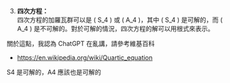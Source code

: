 3. **四次方程：**  
   四次方程的加羅瓦群可以是 \( S_4 \) 或 \( A_4 \)，其中 \( S_4 \) 是可解的，而 \( A_4 \) 是不可解的。對於可解的情況，四次方程的解可以用根式來表示。

關於這點，我認為 ChatGPT 在亂講，請參考維基百科

* https://en.wikipedia.org/wiki/Quartic_equation

S4 是可解的，A4 應該也是可解的
